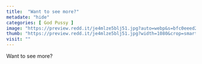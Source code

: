 ```yaml
---
title:  "Want to see more?"
metadate: "hide"
categories: [ God Pussy ]
image: "https://preview.redd.it/je4mlze5blj51.jpg?auto=webp&s=bfc0eeed2d1136a8cee81b79b709cb0e8708b13c"
thumb: "https://preview.redd.it/je4mlze5blj51.jpg?width=1080&crop=smart&auto=webp&s=e4ac925dfdbd0551e944b25b9e2fc8a345e31540"
visit: ""
---
```

Want to see more?
